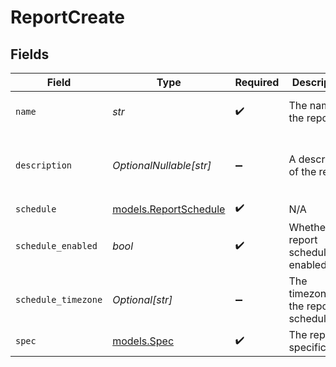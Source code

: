 # ReportCreate


## Fields

| Field                                                | Type                                                 | Required                                             | Description                                          | Example                                              |
| ---------------------------------------------------- | ---------------------------------------------------- | ---------------------------------------------------- | ---------------------------------------------------- | ---------------------------------------------------- |
| `name`                                               | *str*                                                | :heavy_check_mark:                                   | The name of the report.                              | Monthly Transaction Report                           |
| `description`                                        | *OptionalNullable[str]*                              | :heavy_minus_sign:                                   | A description of the report.                         | Monthly transaction summary for May 2024.            |
| `schedule`                                           | [models.ReportSchedule](../models/reportschedule.md) | :heavy_check_mark:                                   | N/A                                                  |                                                      |
| `schedule_enabled`                                   | *bool*                                               | :heavy_check_mark:                                   | Whether the report schedule is enabled.              | true                                                 |
| `schedule_timezone`                                  | *Optional[str]*                                      | :heavy_minus_sign:                                   | The timezone for the report schedule.                | UTC                                                  |
| `spec`                                               | [models.Spec](../models/spec.md)                     | :heavy_check_mark:                                   | The report specification.                            |                                                      |
